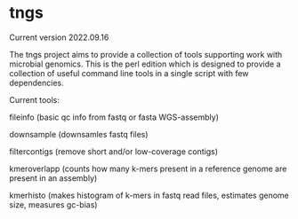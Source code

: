 # tngs

Current version 2022.09.16

The tngs project aims to provide a collection of tools supporting work with microbial genomics. This is the perl edition which is designed to provide a collection of useful command line tools in a single script with few dependencies. 

Current tools:

fileinfo  (basic qc info from fastq or fasta WGS-assembly)

downsample (downsamles fastq files)

filtercontigs (remove short and/or low-coverage contigs)

kmeroverlapp (counts how many k-mers present in a reference genome are present in an assembly)

kmerhisto (makes histogram of k-mers in fastq read files, estimates genome size, measures gc-bias)

